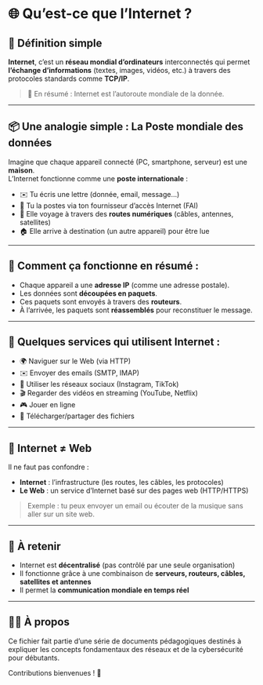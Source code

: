 # 🌐 Qu’est-ce que l’Internet ?

## 📘 Définition simple

**Internet**, c’est un **réseau mondial d’ordinateurs** interconnectés qui permet **l’échange d’informations** (textes, images, vidéos, etc.) à travers des protocoles standards comme **TCP/IP**.

> 🧠 En résumé : Internet est l’autoroute mondiale de la donnée.

---

## 📦 Une analogie simple : La Poste mondiale des données

Imagine que chaque appareil connecté (PC, smartphone, serveur) est une **maison**.  
L’Internet fonctionne comme une **poste internationale** :

- ✉️ Tu écris une lettre (donnée, email, message…)
- 📮 Tu la postes via ton fournisseur d’accès Internet (FAI)
- 🚚 Elle voyage à travers des **routes numériques** (câbles, antennes, satellites)
- 🏠 Elle arrive à destination (un autre appareil) pour être lue

---

## 🔧 Comment ça fonctionne en résumé :

- Chaque appareil a une **adresse IP** (comme une adresse postale).
- Les données sont **découpées en paquets**.
- Ces paquets sont envoyés à travers des **routeurs**.
- À l’arrivée, les paquets sont **réassemblés** pour reconstituer le message.

---

## 📱 Quelques services qui utilisent Internet :

- 🌍 Naviguer sur le Web (via HTTP)
- ✉️ Envoyer des emails (SMTP, IMAP)
- 📱 Utiliser les réseaux sociaux (Instagram, TikTok)
- 🎬 Regarder des vidéos en streaming (YouTube, Netflix)
- 🎮 Jouer en ligne
- 📁 Télécharger/partager des fichiers

---

## 🚫 Internet ≠ Web

Il ne faut pas confondre :

- **Internet** : l’infrastructure (les routes, les câbles, les protocoles)
- **Le Web** : un service d’Internet basé sur des pages web (HTTP/HTTPS)

> Exemple : tu peux envoyer un email ou écouter de la musique sans aller sur un site web.

---

## 🧠 À retenir

- Internet est **décentralisé** (pas contrôlé par une seule organisation)
- Il fonctionne grâce à une combinaison de **serveurs, routeurs, câbles, satellites et antennes**
- Il permet la **communication mondiale en temps réel**

---

## 👨‍💻 À propos

Ce fichier fait partie d’une série de documents pédagogiques destinés à expliquer les concepts fondamentaux des réseaux et de la cybersécurité pour débutants.

Contributions bienvenues ! 🚀
